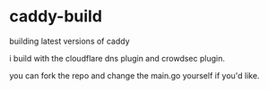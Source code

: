 # caddy-build
building latest versions of caddy

i build with the cloudflare dns plugin and crowdsec plugin.

you can fork the repo and change the main.go yourself if you'd like.